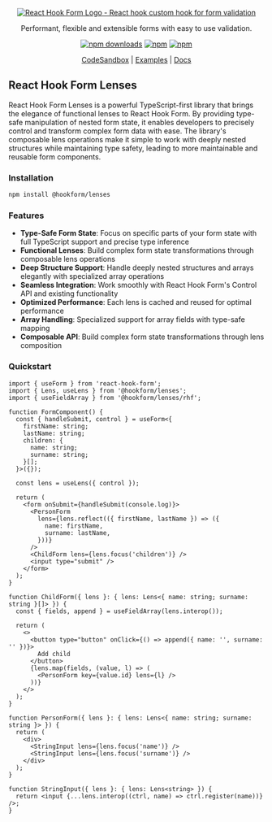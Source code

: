 <div align="center">
    <p align="center">
        <a href="https://react-hook-form.com" title="React Hook Form - Simple React forms validation">
            <img src="https://raw.githubusercontent.com/bluebill1049/react-hook-form/master/docs/logo.png" alt="React Hook Form Logo - React hook custom hook for form validation" />
        </a>
    </p>
</div>

<p align="center">Performant, flexible and extensible forms with easy to use validation.</p>

<div align="center">

[![npm downloads](https://img.shields.io/npm/dm/@hookform/lenses.svg?style=for-the-badge)](https://www.npmjs.com/package/@hookform/lenses)
[![npm](https://img.shields.io/npm/dt/@hookform/lenses.svg?style=for-the-badge)](https://www.npmjs.com/package/@hookform/lenses)
[![npm](https://img.shields.io/bundlephobia/minzip/@hookform/lenses?style=for-the-badge)](https://bundlephobia.com/result?p=@hookform/lenses)

</div>

<p align="center">
  <a href="https://codesandbox.io/p/sandbox/headless-river-3s693c">CodeSandbox</a> |
  <a href="https://github.com/react-hook-form/lenses/tree/main/examples/stories">Examples</a> |
  <a href="https://react-hook-form.com/docs/uselens">Docs</a>
</p>

## React Hook Form Lenses

React Hook Form Lenses is a powerful TypeScript-first library that brings the elegance of functional lenses to React Hook Form. By providing type-safe manipulation of nested form state, it enables developers to precisely control and transform complex form data with ease. The library's composable lens operations make it simple to work with deeply nested structures while maintaining type safety, leading to more maintainable and reusable form components.

### Installation

```bash
npm install @hookform/lenses
```

### Features

- **Type-Safe Form State**: Focus on specific parts of your form state with full TypeScript support and precise type inference
- **Functional Lenses**: Build complex form state transformations through composable lens operations
- **Deep Structure Support**: Handle deeply nested structures and arrays elegantly with specialized array operations
- **Seamless Integration**: Work smoothly with React Hook Form's Control API and existing functionality
- **Optimized Performance**: Each lens is cached and reused for optimal performance
- **Array Handling**: Specialized support for array fields with type-safe mapping
- **Composable API**: Build complex form state transformations through lens composition

### Quickstart

```tsx
import { useForm } from 'react-hook-form';
import { Lens, useLens } from '@hookform/lenses';
import { useFieldArray } from '@hookform/lenses/rhf';

function FormComponent() {
  const { handleSubmit, control } = useForm<{
    firstName: string;
    lastName: string;
    children: {
      name: string;
      surname: string;
    }[];
  }>({});

  const lens = useLens({ control });

  return (
    <form onSubmit={handleSubmit(console.log)}>
      <PersonForm
        lens={lens.reflect(({ firstName, lastName }) => ({
          name: firstName,
          surname: lastName,
        }))}
      />
      <ChildForm lens={lens.focus('children')} />
      <input type="submit" />
    </form>
  );
}

function ChildForm({ lens }: { lens: Lens<{ name: string; surname: string }[]> }) {
  const { fields, append } = useFieldArray(lens.interop());

  return (
    <>
      <button type="button" onClick={() => append({ name: '', surname: '' })}>
        Add child
      </button>
      {lens.map(fields, (value, l) => (
        <PersonForm key={value.id} lens={l} />
      ))}
    </>
  );
}

function PersonForm({ lens }: { lens: Lens<{ name: string; surname: string }> }) {
  return (
    <div>
      <StringInput lens={lens.focus('name')} />
      <StringInput lens={lens.focus('surname')} />
    </div>
  );
}

function StringInput({ lens }: { lens: Lens<string> }) {
  return <input {...lens.interop((ctrl, name) => ctrl.register(name))} />;
}
```
